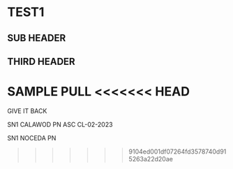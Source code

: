 # TEST1
## SUB HEADER
## THIRD HEADER


SAMPLE PULL
<<<<<<< HEAD
=======


GIVE IT BACK


SN1 CALAWOD PN ASC CL-02-2023

SN1 NOCEDA PN
>>>>>>> 9104ed001df07264fd3578740d915263a22d20ae

